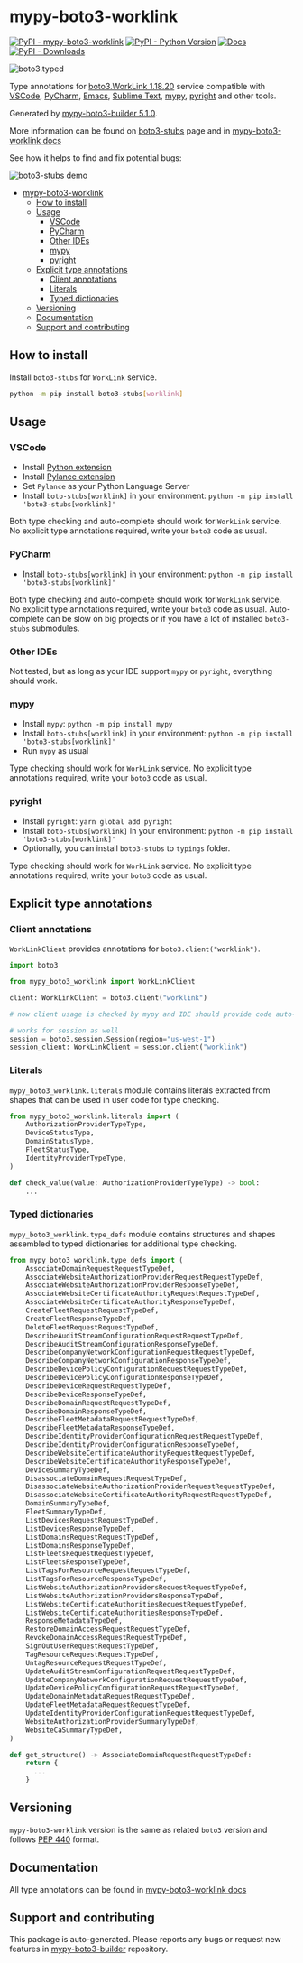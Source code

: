 <a id="mypy-boto3-worklink"></a>

# mypy-boto3-worklink

[![PyPI - mypy-boto3-worklink](https://img.shields.io/pypi/v/mypy-boto3-worklink.svg?color=blue)](https://pypi.org/project/mypy-boto3-worklink)
[![PyPI - Python Version](https://img.shields.io/pypi/pyversions/mypy-boto3-worklink.svg?color=blue)](https://pypi.org/project/mypy-boto3-worklink)
[![Docs](https://img.shields.io/readthedocs/mypy-boto3-builder.svg?color=blue)](https://mypy-boto3-builder.readthedocs.io/)
[![PyPI - Downloads](https://img.shields.io/pypi/dw/mypy-boto3-worklink?color=blue)](https://pypistats.org/packages/mypy-boto3-worklink)

![boto3.typed](https://github.com/vemel/mypy_boto3_builder/raw/master/logo.png)

Type annotations for
[boto3.WorkLink 1.18.20](https://boto3.amazonaws.com/v1/documentation/api/1.18.20/reference/services/worklink.html#WorkLink)
service compatible with [VSCode](https://code.visualstudio.com/),
[PyCharm](https://www.jetbrains.com/pycharm/),
[Emacs](https://www.gnu.org/software/emacs/),
[Sublime Text](https://www.sublimetext.com/),
[mypy](https://github.com/python/mypy),
[pyright](https://github.com/microsoft/pyright) and other tools.

Generated by
[mypy-boto3-builder 5.1.0](https://github.com/vemel/mypy_boto3_builder).

More information can be found on
[boto3-stubs](https://pypi.org/project/boto3-stubs/) page and in
[mypy-boto3-worklink docs](https://vemel.github.io/boto3_stubs_docs/mypy_boto3_worklink/)

See how it helps to find and fix potential bugs:

![boto3-stubs demo](https://github.com/vemel/mypy_boto3_builder/raw/master/demo.gif)

- [mypy-boto3-worklink](#mypy-boto3-worklink)
  - [How to install](#how-to-install)
  - [Usage](#usage)
    - [VSCode](#vscode)
    - [PyCharm](#pycharm)
    - [Other IDEs](#other-ides)
    - [mypy](#mypy)
    - [pyright](#pyright)
  - [Explicit type annotations](#explicit-type-annotations)
    - [Client annotations](#client-annotations)
    - [Literals](#literals)
    - [Typed dictionaries](#typed-dictionaries)
  - [Versioning](#versioning)
  - [Documentation](#documentation)
  - [Support and contributing](#support-and-contributing)

<a id="how-to-install"></a>

## How to install

Install `boto3-stubs` for `WorkLink` service.

```bash
python -m pip install boto3-stubs[worklink]
```

<a id="usage"></a>

## Usage

<a id="vscode"></a>

### VSCode

- Install
  [Python extension](https://marketplace.visualstudio.com/items?itemName=ms-python.python)
- Install
  [Pylance extension](https://marketplace.visualstudio.com/items?itemName=ms-python.vscode-pylance)
- Set `Pylance` as your Python Language Server
- Install `boto-stubs[worklink]` in your environment:
  `python -m pip install 'boto3-stubs[worklink]'`

Both type checking and auto-complete should work for `WorkLink` service. No
explicit type annotations required, write your `boto3` code as usual.

<a id="pycharm"></a>

### PyCharm

- Install `boto-stubs[worklink]` in your environment:
  `python -m pip install 'boto3-stubs[worklink]'`

Both type checking and auto-complete should work for `WorkLink` service. No
explicit type annotations required, write your `boto3` code as usual.
Auto-complete can be slow on big projects or if you have a lot of installed
`boto3-stubs` submodules.

<a id="other-ides"></a>

### Other IDEs

Not tested, but as long as your IDE support `mypy` or `pyright`, everything
should work.

<a id="mypy"></a>

### mypy

- Install `mypy`: `python -m pip install mypy`
- Install `boto-stubs[worklink]` in your environment:
  `python -m pip install 'boto3-stubs[worklink]'`
- Run `mypy` as usual

Type checking should work for `WorkLink` service. No explicit type annotations
required, write your `boto3` code as usual.

<a id="pyright"></a>

### pyright

- Install `pyright`: `yarn global add pyright`
- Install `boto-stubs[worklink]` in your environment:
  `python -m pip install 'boto3-stubs[worklink]'`
- Optionally, you can install `boto3-stubs` to `typings` folder.

Type checking should work for `WorkLink` service. No explicit type annotations
required, write your `boto3` code as usual.

<a id="explicit-type-annotations"></a>

## Explicit type annotations

<a id="client-annotations"></a>

### Client annotations

`WorkLinkClient` provides annotations for `boto3.client("worklink")`.

```python
import boto3

from mypy_boto3_worklink import WorkLinkClient

client: WorkLinkClient = boto3.client("worklink")

# now client usage is checked by mypy and IDE should provide code auto-complete

# works for session as well
session = boto3.session.Session(region="us-west-1")
session_client: WorkLinkClient = session.client("worklink")
```

<a id="literals"></a>

### Literals

`mypy_boto3_worklink.literals` module contains literals extracted from shapes
that can be used in user code for type checking.

```python
from mypy_boto3_worklink.literals import (
    AuthorizationProviderTypeType,
    DeviceStatusType,
    DomainStatusType,
    FleetStatusType,
    IdentityProviderTypeType,
)

def check_value(value: AuthorizationProviderTypeType) -> bool:
    ...
```

<a id="typed-dictionaries"></a>

### Typed dictionaries

`mypy_boto3_worklink.type_defs` module contains structures and shapes assembled
to typed dictionaries for additional type checking.

```python
from mypy_boto3_worklink.type_defs import (
    AssociateDomainRequestRequestTypeDef,
    AssociateWebsiteAuthorizationProviderRequestRequestTypeDef,
    AssociateWebsiteAuthorizationProviderResponseTypeDef,
    AssociateWebsiteCertificateAuthorityRequestRequestTypeDef,
    AssociateWebsiteCertificateAuthorityResponseTypeDef,
    CreateFleetRequestRequestTypeDef,
    CreateFleetResponseTypeDef,
    DeleteFleetRequestRequestTypeDef,
    DescribeAuditStreamConfigurationRequestRequestTypeDef,
    DescribeAuditStreamConfigurationResponseTypeDef,
    DescribeCompanyNetworkConfigurationRequestRequestTypeDef,
    DescribeCompanyNetworkConfigurationResponseTypeDef,
    DescribeDevicePolicyConfigurationRequestRequestTypeDef,
    DescribeDevicePolicyConfigurationResponseTypeDef,
    DescribeDeviceRequestRequestTypeDef,
    DescribeDeviceResponseTypeDef,
    DescribeDomainRequestRequestTypeDef,
    DescribeDomainResponseTypeDef,
    DescribeFleetMetadataRequestRequestTypeDef,
    DescribeFleetMetadataResponseTypeDef,
    DescribeIdentityProviderConfigurationRequestRequestTypeDef,
    DescribeIdentityProviderConfigurationResponseTypeDef,
    DescribeWebsiteCertificateAuthorityRequestRequestTypeDef,
    DescribeWebsiteCertificateAuthorityResponseTypeDef,
    DeviceSummaryTypeDef,
    DisassociateDomainRequestRequestTypeDef,
    DisassociateWebsiteAuthorizationProviderRequestRequestTypeDef,
    DisassociateWebsiteCertificateAuthorityRequestRequestTypeDef,
    DomainSummaryTypeDef,
    FleetSummaryTypeDef,
    ListDevicesRequestRequestTypeDef,
    ListDevicesResponseTypeDef,
    ListDomainsRequestRequestTypeDef,
    ListDomainsResponseTypeDef,
    ListFleetsRequestRequestTypeDef,
    ListFleetsResponseTypeDef,
    ListTagsForResourceRequestRequestTypeDef,
    ListTagsForResourceResponseTypeDef,
    ListWebsiteAuthorizationProvidersRequestRequestTypeDef,
    ListWebsiteAuthorizationProvidersResponseTypeDef,
    ListWebsiteCertificateAuthoritiesRequestRequestTypeDef,
    ListWebsiteCertificateAuthoritiesResponseTypeDef,
    ResponseMetadataTypeDef,
    RestoreDomainAccessRequestRequestTypeDef,
    RevokeDomainAccessRequestRequestTypeDef,
    SignOutUserRequestRequestTypeDef,
    TagResourceRequestRequestTypeDef,
    UntagResourceRequestRequestTypeDef,
    UpdateAuditStreamConfigurationRequestRequestTypeDef,
    UpdateCompanyNetworkConfigurationRequestRequestTypeDef,
    UpdateDevicePolicyConfigurationRequestRequestTypeDef,
    UpdateDomainMetadataRequestRequestTypeDef,
    UpdateFleetMetadataRequestRequestTypeDef,
    UpdateIdentityProviderConfigurationRequestRequestTypeDef,
    WebsiteAuthorizationProviderSummaryTypeDef,
    WebsiteCaSummaryTypeDef,
)

def get_structure() -> AssociateDomainRequestRequestTypeDef:
    return {
      ...
    }
```

<a id="versioning"></a>

## Versioning

`mypy-boto3-worklink` version is the same as related `boto3` version and
follows [PEP 440](https://www.python.org/dev/peps/pep-0440/) format.

<a id="documentation"></a>

## Documentation

All type annotations can be found in
[mypy-boto3-worklink docs](https://vemel.github.io/boto3_stubs_docs/mypy_boto3_worklink/)

<a id="support-and-contributing"></a>

## Support and contributing

This package is auto-generated. Please reports any bugs or request new features
in [mypy-boto3-builder](https://github.com/vemel/mypy_boto3_builder/issues/)
repository.
